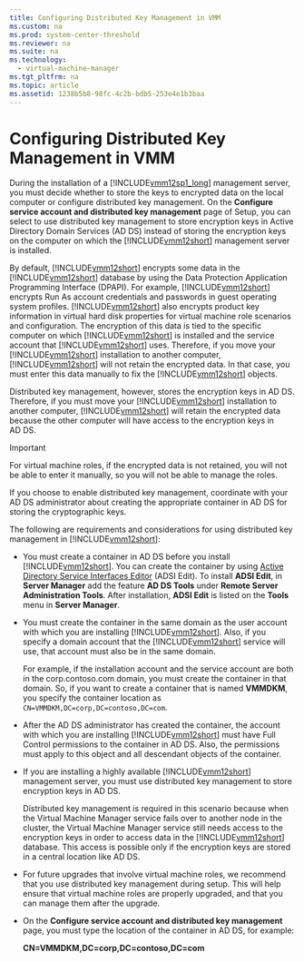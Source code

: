 ```yaml
---
title: Configuring Distributed Key Management in VMM
ms.custom: na
ms.prod: system-center-threshold
ms.reviewer: na
ms.suite: na
ms.technology: 
  - virtual-machine-manager
ms.tgt_pltfrm: na
ms.topic: article
ms.assetid: 1238b5b8-98fc-4c2b-bdb5-253e4e1b3baa
---
```

# Configuring Distributed Key Management in VMM
During the installation of a [!INCLUDE[vmm12sp1_long](./Token/vmm12sp1_long_md.md)] management server, you must decide whether to store the keys to encrypted data on the local computer or configure distributed key management. On the **Configure service account and distributed key management** page of Setup, you can select to use distributed key management to store encryption keys in Active Directory Domain Services \(AD DS\) instead of storing the encryption keys on the computer on which the [!INCLUDE[vmm12short](./Token/vmm12short_md.md)] management server is installed.

By default, [!INCLUDE[vmm12short](./Token/vmm12short_md.md)] encrypts some data in the [!INCLUDE[vmm12short](./Token/vmm12short_md.md)] database by using the Data Protection Application Programming Interface \(DPAPI\). For example, [!INCLUDE[vmm12short](./Token/vmm12short_md.md)] encrypts Run As account credentials and passwords in guest operating system profiles. [!INCLUDE[vmm12short](./Token/vmm12short_md.md)] also encrypts product key information in virtual hard disk properties for virtual machine role scenarios and configuration. The encryption of this data is tied to the specific computer on which [!INCLUDE[vmm12short](./Token/vmm12short_md.md)] is installed and the service account that [!INCLUDE[vmm12short](./Token/vmm12short_md.md)] uses. Therefore, if you move your [!INCLUDE[vmm12short](./Token/vmm12short_md.md)] installation to another computer, [!INCLUDE[vmm12short](./Token/vmm12short_md.md)] will not retain the encrypted data. In that case, you must enter this data manually to fix the [!INCLUDE[vmm12short](./Token/vmm12short_md.md)] objects.

Distributed key management, however, stores the encryption keys in AD DS. Therefore, if you must move your [!INCLUDE[vmm12short](./Token/vmm12short_md.md)] installation to another computer, [!INCLUDE[vmm12short](./Token/vmm12short_md.md)] will retain the encrypted data because the other computer will have access to the encryption keys in AD DS.

> [!IMPORTANT]
> For virtual machine roles, if the encrypted data is not retained, you will not be able to enter it manually, so you will not be able to manage the roles.

If you choose to enable distributed key management, coordinate with your AD DS administrator about creating the appropriate container in AD DS for storing the cryptographic keys.

The following are requirements and considerations for using distributed key management in [!INCLUDE[vmm12short](./Token/vmm12short_md.md)]:

-   You must create a container in AD DS before you install [!INCLUDE[vmm12short](./Token/vmm12short_md.md)]. You can create the container by using [Active Directory Service Interfaces Editor](http://technet.microsoft.com/library/cc773354.aspx#BKMK_UsingADSIEdit) \(ADSI Edit\). To install **ADSI Edit**, in **Server Manager** add the feature **AD DS Tools** under **Remote Server Administration Tools**. After installation, **ADSI Edit** is listed on the **Tools** menu in **Server Manager**.

-   You must create the container in the same domain as the user account with which you are installing [!INCLUDE[vmm12short](./Token/vmm12short_md.md)]. Also, if you specify a domain account that the [!INCLUDE[vmm12short](./Token/vmm12short_md.md)] service will use, that account must also be in the same domain.

    For example, if the installation account and the service account are both in the corp.contoso.com domain, you must create the container in that domain. So, if you want to create a container that is named **VMMDKM**, you specify the container location as `CN=VMMDKM,DC=corp,DC=contoso,DC=com`.

-   After the AD DS administrator has created the container, the account with which you are installing [!INCLUDE[vmm12short](./Token/vmm12short_md.md)] must have Full Control permissions to the container in AD DS. Also, the permissions must apply to this object and all descendant objects of the container.

-   If you are installing a highly available [!INCLUDE[vmm12short](./Token/vmm12short_md.md)] management server, you must use distributed key management to store encryption keys in AD DS.

    Distributed key management is required in this scenario because when the Virtual Machine Manager service fails over to another node in the cluster, the Virtual Machine Manager service still needs access to the encryption keys in order to access data in the [!INCLUDE[vmm12short](./Token/vmm12short_md.md)] database. This access is possible only if the encryption keys are stored in a central location like AD DS.

-   For future upgrades that involve virtual machine roles, we recommend that you use distributed key management during setup. This will help ensure that virtual machine roles are properly upgraded, and that you can manage them after the upgrade.

-   On the **Configure service account and distributed key management** page, you must type the location of the container in AD DS, for example:

    **CN\=VMMDKM,DC\=corp,DC\=contoso,DC\=com**


